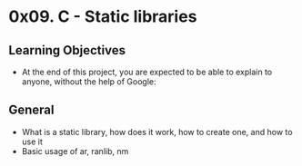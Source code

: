 # 0x09. C - Static libraries


## Learning Objectives

* At the end of this project, you are expected to be able to explain to anyone, without the help of Google:

## General

* What is a static library, how does it work, how to create one, and how to use it
* Basic usage of ar, ranlib, nm
